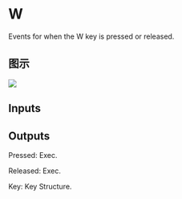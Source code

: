 # W

Events for when the W key is pressed or released.

## 图示

![]($-20221218-19270296.png)

## Inputs

## Outputs

Pressed: Exec.

Released: Exec.

Key: Key Structure.

